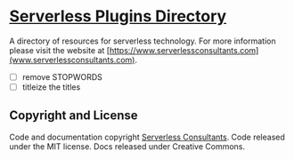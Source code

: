 # [Serverless Plugins Directory](https://www.serverlessconsultants.com/plugins/)

A directory of resources for serverless technology. For more information please visit the website at [https://www.serverlessconsultants.com](www.serverlessconsultants.com).

- [ ] remove STOPWORDS
- [ ] titleize the titles
## Copyright and License

Code and documentation copyright [Serverless Consultants](https://www.serverlessconsultants.com/). Code released under the MIT license. Docs released under Creative Commons.
